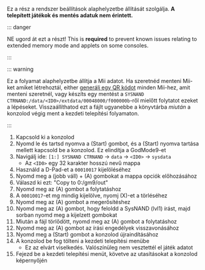Ez a rész a rendszer beállítások alaphelyzetbe állítását szolgálja. **A telepített játékok és mentés adatuk nem érintett.**

::: danger

NE ugord át ezt a részt! This is **required** to prevent known issues relating to extended memory mode and applets on some consoles.

:::

::: warning

Ez a folyamat alaphelyzetbe állítja a Mii adatot. Ha szeretnéd menteni Mii-ket amiket létrehoztál, either [generálj egy QR kódot](https://en-americas-support.nintendo.com/app/answers/detail/a_id/298/~/how-to-generate-a-qr-code%E2%84%A2-for-a-mii) minden Mii-hez, amit menteni szeretnél, vagy készíts egy mentést a `SYSNAND CTRNAND:/data/<ID0>/extdata/00048000/f000000b`-ről mielőtt folytatot ezeket a lépéseket. Visszaállíthatod ezt a fájlt ugyanebbe a könyvtárba _miután_ a konzolod végig ment a kezdeti telepítési folyamaton.

:::

1. Kapcsold ki a konzolod
2. Nyomd le és tartsd nyomva a (Start) gombot, és a (Start) nyomva tartása mellett kapcsold be a konzolod. Ez elindítja a GodMode9-et
3. Navigálj ide: `[1:] SYSNAND CTRNAND` -> `data` -> `<ID0>` -> `sysdata`
   - Az `<ID0>` egy 32 karakter hosszú nevű mappa
4. Használd a D-Pad-et a `00010017` kijelöléséhez
5. Nyomd meg a (jobb váll) + (A) gombokat a mappa opciók előhozásához
6. Válaszd ki ezt: "Copy to 0:/gm9/out"
7. Nyomd meg az (A) gombot a folytatáshoz
8. A `00010017`-et mg mindig kijelölve, nyomj (X)-et a törléséhez
9. Nyomd meg az (A) gombot a megerősítéshez
10. Nyomd meg az (A) gombot, hogy feloldd a SysNAND (lvl1) írást, majd sorban nyomd meg a kijelzett gombokat
11. Miután a fájl törlődött, nyomd meg az (A) gombot a folytatáshoz
12. Nyomd meg az (A) gombot az írási engedélyek visszavonásához
13. Nyomd meg a (Start) gombot a konzolod újraindításához
14. A konzolod be fog tölteni a kezdeti telepítési menübe
    - Ez az elvárt viselkedés. Valószínüleg nem vesztettél el játék adatot
15. Fejezd be a kezdeti telepítési menüt, követve az utasításokat a konzolod képernyőjén
